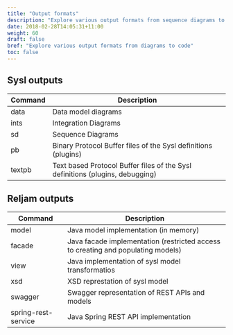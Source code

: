 ```yaml
---
title: "Output formats"
description: "Explore various output formats from sequence diagrams to Java code."
date: 2018-02-28T14:05:31+11:00
weight: 60
draft: false
bref: "Explore various output formats from diagrams to code"
toc: false
---
```


Sysl outputs
------------
| Command | Description |
|---------|-------------|
| data    | Data model diagrams |
| ints    | Integration Diagrams |
| sd      | Sequence Diagrams |
| pb      | Binary Protocol Buffer files of the Sysl definitions (plugins)    |
| textpb  | Text based Protocol Buffer files of the Sysl definitions (plugins, debugging) |



Reljam outputs
--------------
| Command | Description |
|---------|-------------|
| model   | Java model implementation (in memory) | 
| facade  | Java facade implementation (restricted access to creating and populating models) |
| view    | Java implementation of sysl model transformatios|
| xsd     | XSD represtation of sysl model | 
| swagger | Swagger representation of REST APIs and models |
| spring-rest-service | Java Spring REST API implementation |
